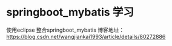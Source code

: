 # springboot_mybatis 学习
 使用eclipse 整合springboot_mybatis 
 博客地址：https://blog.csdn.net/wangjiankai1993/article/details/80272886

